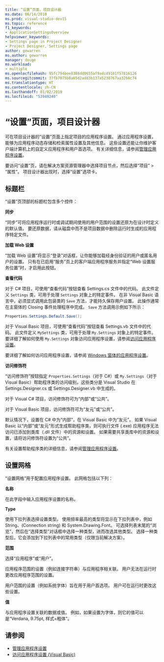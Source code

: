 ```yaml
---
title: “设置”页面，项目设计器
ms.date: 06/14/2018
ms.prod: visual-studio-dev15
ms.topic: reference
f1_keywords:
- ApplicationSettingsOverview
helpviewer_keywords:
- Settings page in Project Designer
- Project Designer, Settings page
author: gewarren
ms.author: gewarren
manager: douge
ms.workload:
- multiple
ms.openlocfilehash: 95fc794bee8388dd0655af9adcd9101f57816126
ms.sourcegitcommit: 37fb7075b0a65d2add3b137a5230767aa3266c74
ms.translationtype: HT
ms.contentlocale: zh-CN
ms.lasthandoff: 01/02/2019
ms.locfileid: "53949240"
---
```

# <a name="settings-page-project-designer"></a>“设置”页面，项目设计器

可在项目设计器的“设置”页面上指定项目的应用程序设置。 通过应用程序设置，能够为应用程序动态存储和检索属性设置及其他信息。 这些设置还能让你维护客户端计算机上的自定义应用程序和用户首选项。 有关详细信息，请参阅[管理应用程序设置](../managing-application-settings-dotnet.md)。

要访问“设置”页，请在解决方案资源管理器中选择项目节点，然后选择“项目” > “属性”。 项目设计器出现时，选择“设置”选项卡。

## <a name="header-bar"></a>标题栏

“设置”页顶部的标题栏包含多个控件：

**同步**

“同步”可将应用程序运行时或调试期间使用的用户范围的设置还原为在设计时定义的默认值。 要还原数据，请从磁盘中而不是项目数据中删除运行时生成的应用程序特定文件。

**加载 Web 设置**

“加载 Web 设置”将显示“登录”对话框，让你能够加载经身份验证的用户或匿名用户的设置。 只有在已启用“服务”页上的客户端应用程序服务并指定“Web 设置服务位置”时，才启用此按钮。

**查看代码**

对于 C# 项目，可使用“查看代码”按钮查看 Settings.cs 文件中的代码。 此文件定义 `Settings` 类，可用于处理 `Settings` 对象上的特定事件。 在非 Visual Basic 语言中，必须显式调用此包装类的 `Save` 方法，才能持久保存用户设置。 此操作通常在主窗体的 Closing 事件处理程序中完成。 `Save` 方法调用示例如下所示：

```csharp
Properties.Settings.Default.Save();
```

对于 Visual Basic 项目，可使用“查看代码”按钮查看 Settings.vb 文件中的代码。 此文件定义 `MySettings` 类，可用于处理 `My.Settings` 对象上的特定事件。 要详细了解如何使用 `My.Settings` 对象访问应用程序设置，请参阅[访问应用程序设置](/dotnet/visual-basic/developing-apps/programming/app-settings/accessing-application-settings)。

要详细了解如何访问应用程序设置，请参阅 [Windows 窗体的应用程序设置](/dotnet/framework/winforms/advanced/application-settings-for-windows-forms)。

**访问修饰符**

“访问修饰符”按钮指定 `Properties.Settings`（对于 C#）或 `My.Settings`（对于 Visual Basic）帮助程序类的访问级别，这些类分是 Visual Studio 在 Settings.Designer.cs 或 Settings.Designer.vb 中生成的。

对于 Visual C# 项目，访问修饰符可为“内部”或“公共”。

对于 Visual Basic 项目，访问修饰符可为“友元”或“公共”。

默认情况下，设置在 C# 中为“内部”，在 Visual Basic 中为“友元”。 如果 Visual Basic 以“内部”或“友元”形式生成帮助程序类，则可执行文件 (.exe) 应用程序无法访问已添加到类库（.dll 文件）中的资源和设置。 如果需要共享类库中的资源和设置，请将访问修饰符设置为“公共”。

有关设置帮助程序类的详细信息，请参阅[管理应用程序设置](../managing-application-settings-dotnet.md)。

## <a name="settings-grid"></a>设置网格

“设置网格”用于配置应用程序设置。 此网格包括以下列：

**名称**

在此字段中输入应用程序设置的名称。

**Type**

使用下拉列表选择设置类型。 使用频率最高的类型将显示在下拉列表中，例如 String、(Connection string) 和 System.Drawing.Font。 可选择列表末尾的“浏览”，然后在“选择类型”对话框中选择一种类型，进而改选其他类型。 选择一种类型后，它会添加到下拉列表中的常用类型（仅限当前解决方案）。

**范围**

选择“应用程序”或“用户”。

应用程序范围的设置（例如连接字符串）与应用程序相关联。 用户无法在运行时更改应用程序范围的设置。

用户范围的设置（例如系统字体）旨在用于用户首选项。 用户可在运行时更改这些设置。

**值**

与应用程序设置关联的数据或值。 例如，如果设置为字体，则它的值可以是“Verdana, 9.75pt, 样式=粗体”。

## <a name="see-also"></a>请参阅

- [管理应用程序设置](../managing-application-settings-dotnet.md)
- [访问应用程序设置 (Visual Basic)](/dotnet/visual-basic/developing-apps/programming/app-settings/accessing-application-settings)